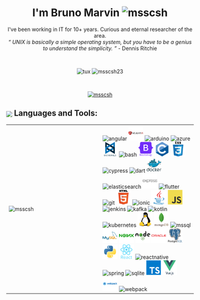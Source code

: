 <h1 align="center">
	I'm Bruno Marvin
	<img src="https://komarev.com/ghpvc/?username=msscsh&label=Profile%20views&color=0e75b6&style=flat" alt="msscsh" />
</h1>

<p align="center">
	I've been working in IT for 10+ years. Curious and eternal researcher of the area.<br/>
	<i>
		<q>
			UNIX is basically a simple operating system, but you have to be a genius to understand the simplicity.
		</q>
	</i>
	- Dennis Ritchie
</p>
<br/>

<p align="center"> 
	<img src="https://media.tenor.com/NeJfHqkmdMIAAAAi/tux-linux-penguin.gif" alt="tux" width="220" height="200" >
	<img src="https://github-readme-streak-stats.herokuapp.com?user=msscsh&theme=green-nur&card_width=450" alt="msscsh23" />
</p>
<br/>

<p align="center">
	<a href="https://github.com/ryo-ma/github-profile-trophy">
		<img src="https://github-profile-trophy.vercel.app/?username=msscsh&no-bg=true&no-frame=true&row=1&column=7&margin-w=15&margin-h=15&title=Followers,Commits,Repositories,Reviews,Issues,PullRequest,Stars&title_color=fff&icon_color=79ff97&text_color=9f9f9f&bg_color=151515" alt="msscsh" />
	</a>
</p>

<h2 align="left">
	<img align="center" img src="http://gifgifs.com/animations/computers-technology/computers-and-parts/terminal.gif" width="40" >
	Languages and Tools:
</h2>



<table class="images" width="100%"  style="border:0px solid white; width:100%;">
	<tr style="border: 0px;">
		<td width="35%" style="border:0px; width:33.33%">
			<img align="center" src="https://github-readme-stats.vercel.app/api/top-langs?username=msscsh&show_icons=true&locale=en&layout=compact&title_color=fff&icon_color=79ff97&text_color=9f9f9f&bg_color=151515&langs_count=10" alt="msscsh" />
		</td>
		<td width="65%" style="border:0px; width:33.33%">
			<img src="https://angular.io/assets/images/logos/angular/angular.svg" alt="angular" width="40" height="40"/>
			<img src="https://raw.githubusercontent.com/devicons/devicon/master/icons/angularjs/angularjs-original-wordmark.svg" alt="angularjs" width="40" height="40"/>
			<img src="https://cdn.worldvectorlogo.com/logos/arduino-1.svg" alt="arduino" width="40" height="40"/>
			<img src="https://www.vectorlogo.zone/logos/microsoft_azure/microsoft_azure-icon.svg" alt="azure" width="40" height="40"/>
			<img src="https://raw.githubusercontent.com/devicons/devicon/master/icons/backbonejs/backbonejs-original-wordmark.svg" alt="backbonejs" width="40" height="40"/>
			<img src="https://www.vectorlogo.zone/logos/gnu_bash/gnu_bash-icon.svg" alt="bash" width="40" height="40"/>
			<img src="https://raw.githubusercontent.com/devicons/devicon/master/icons/bootstrap/bootstrap-plain-wordmark.svg" alt="bootstrap" width="40" height="40"/>
			<img src="https://raw.githubusercontent.com/devicons/devicon/master/icons/c/c-original.svg" alt="c" width="40" height="40"/>
			<img src="https://raw.githubusercontent.com/devicons/devicon/master/icons/css3/css3-original-wordmark.svg" alt="css3" width="40" height="40"/>
			<img src="https://raw.githubusercontent.com/simple-icons/simple-icons/6e46ec1fc23b60c8fd0d2f2ff46db82e16dbd75f/icons/cypress.svg" alt="cypress" width="40" height="40"/>
			<img src="https://www.vectorlogo.zone/logos/dartlang/dartlang-icon.svg" alt="dart" width="40" height="40"/>
			<img src="https://raw.githubusercontent.com/devicons/devicon/master/icons/docker/docker-original-wordmark.svg" alt="docker" width="40" height="40"/>
			<img src="https://www.vectorlogo.zone/logos/elastic/elastic-icon.svg" alt="elasticsearch" width="40" height="40"/>
			<img src="https://raw.githubusercontent.com/devicons/devicon/master/icons/express/express-original-wordmark.svg" alt="express" width="40" height="40"/>
			<img src="https://www.vectorlogo.zone/logos/flutterio/flutterio-icon.svg" alt="flutter" width="40" height="40"/>
			<img src="https://www.vectorlogo.zone/logos/git-scm/git-scm-icon.svg" alt="git" width="40" height="40"/>
			<img src="https://raw.githubusercontent.com/devicons/devicon/master/icons/html5/html5-original-wordmark.svg" alt="html5" width="40" height="40"/>
			<img src="https://upload.wikimedia.org/wikipedia/commons/d/d1/Ionic_Logo.svg" alt="ionic" width="40" height="40"/>
			<img src="https://raw.githubusercontent.com/devicons/devicon/master/icons/java/java-original.svg" alt="java" width="40" height="40"/>
			<img src="https://raw.githubusercontent.com/devicons/devicon/master/icons/javascript/javascript-original.svg" alt="javascript" width="40" height="40"/>
			<img src="https://www.vectorlogo.zone/logos/jenkins/jenkins-icon.svg" alt="jenkins" width="40" height="40"/>
			<img src="https://www.vectorlogo.zone/logos/apache_kafka/apache_kafka-icon.svg" alt="kafka" width="40" height="40"/>
			<img src="https://www.vectorlogo.zone/logos/kotlinlang/kotlinlang-icon.svg" alt="kotlin" width="40" height="40"/>
			<img src="https://www.vectorlogo.zone/logos/kubernetes/kubernetes-icon.svg" alt="kubernetes" width="40" height="40"/>
			<img src="https://raw.githubusercontent.com/devicons/devicon/master/icons/linux/linux-original.svg" alt="linux" width="40" height="40"/>
			<img src="https://raw.githubusercontent.com/devicons/devicon/master/icons/mongodb/mongodb-original-wordmark.svg" alt="mongodb" width="40" height="40"/>
			<img src="https://www.svgrepo.com/show/303229/microsoft-sql-server-logo.svg" alt="mssql" width="40" height="40"/>
			<img src="https://raw.githubusercontent.com/devicons/devicon/master/icons/mysql/mysql-original-wordmark.svg" alt="mysql" width="40" height="40"/>
			<img src="https://raw.githubusercontent.com/devicons/devicon/master/icons/nginx/nginx-original.svg" alt="nginx" width="40" height="40"/>
			<img src="https://raw.githubusercontent.com/devicons/devicon/master/icons/nodejs/nodejs-original-wordmark.svg" alt="nodejs" width="40" height="40"/> 
			<img src="https://raw.githubusercontent.com/devicons/devicon/master/icons/oracle/oracle-original.svg" alt="oracle" width="40" height="40"/>
			<img src="https://raw.githubusercontent.com/devicons/devicon/master/icons/postgresql/postgresql-original-wordmark.svg" alt="postgresql" width="40" height="40"/>
			<img src="https://raw.githubusercontent.com/devicons/devicon/master/icons/python/python-original.svg" alt="python" width="40" height="40"/>
			<img src="https://raw.githubusercontent.com/devicons/devicon/master/icons/react/react-original-wordmark.svg" alt="react" width="40" height="40"/>
			<img src="https://reactnative.dev/img/header_logo.svg" alt="reactnative" width="40" height="40"/>
			<img src="https://www.vectorlogo.zone/logos/springio/springio-icon.svg" alt="spring" width="40" height="40"/>
			<img src="https://www.vectorlogo.zone/logos/sqlite/sqlite-icon.svg" alt="sqlite" width="40" height="40"/>
			<img src="https://raw.githubusercontent.com/devicons/devicon/master/icons/typescript/typescript-original.svg" alt="typescript" width="40" height="40"/>
			<img src="https://raw.githubusercontent.com/devicons/devicon/master/icons/vuejs/vuejs-original-wordmark.svg" alt="vuejs" width="40" height="40"/>
			<img src="https://raw.githubusercontent.com/devicons/devicon/d00d0969292a6569d45b06d3f350f463a0107b0d/icons/webpack/webpack-original-wordmark.svg" alt="webpack" width="40" height="40"/>
			<img src="https://www.rust-lang.org/static/images/rust-logo-blk.svg" alt="webpack" width="40" height="40"/>
		</td>
	</tr>
</table>
